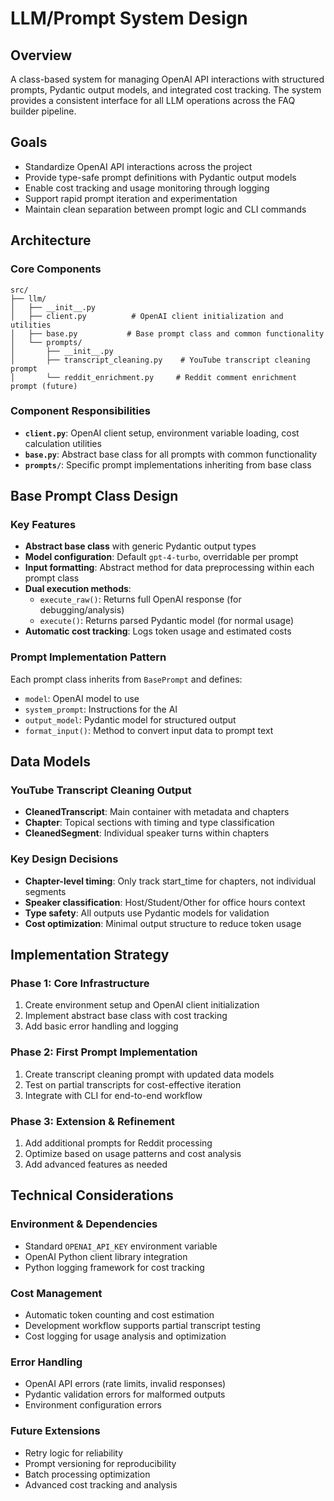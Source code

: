 # LLM/Prompt System Design

## Overview

A class-based system for managing OpenAI API interactions with structured prompts, Pydantic output models, and integrated cost tracking. The system provides a consistent interface for all LLM operations across the FAQ builder pipeline.

## Goals

- Standardize OpenAI API interactions across the project
- Provide type-safe prompt definitions with Pydantic output models
- Enable cost tracking and usage monitoring through logging
- Support rapid prompt iteration and experimentation
- Maintain clean separation between prompt logic and CLI commands

## Architecture

### Core Components

```
src/
├── llm/
│   ├── __init__.py
│   ├── client.py          # OpenAI client initialization and utilities
│   ├── base.py           # Base prompt class and common functionality
│   └── prompts/
│       ├── __init__.py
│       ├── transcript_cleaning.py    # YouTube transcript cleaning prompt
│       └── reddit_enrichment.py     # Reddit comment enrichment prompt (future)
```

### Component Responsibilities

- **`client.py`**: OpenAI client setup, environment variable loading, cost calculation utilities
- **`base.py`**: Abstract base class for all prompts with common functionality
- **`prompts/`**: Specific prompt implementations inheriting from base class

## Base Prompt Class Design

### Key Features

- **Abstract base class** with generic Pydantic output types
- **Model configuration**: Default `gpt-4-turbo`, overridable per prompt
- **Input formatting**: Abstract method for data preprocessing within each prompt class
- **Dual execution methods**:
  - `execute_raw()`: Returns full OpenAI response (for debugging/analysis)
  - `execute()`: Returns parsed Pydantic model (for normal usage)
- **Automatic cost tracking**: Logs token usage and estimated costs

### Prompt Implementation Pattern

Each prompt class inherits from `BasePrompt` and defines:
- `model`: OpenAI model to use
- `system_prompt`: Instructions for the AI
- `output_model`: Pydantic model for structured output
- `format_input()`: Method to convert input data to prompt text

## Data Models

### YouTube Transcript Cleaning Output

- **CleanedTranscript**: Main container with metadata and chapters
- **Chapter**: Topical sections with timing and type classification
- **CleanedSegment**: Individual speaker turns within chapters

### Key Design Decisions

- **Chapter-level timing**: Only track start_time for chapters, not individual segments
- **Speaker classification**: Host/Student/Other for office hours context
- **Type safety**: All outputs use Pydantic models for validation
- **Cost optimization**: Minimal output structure to reduce token usage

## Implementation Strategy

### Phase 1: Core Infrastructure
1. Create environment setup and OpenAI client initialization
2. Implement abstract base class with cost tracking
3. Add basic error handling and logging

### Phase 2: First Prompt Implementation
1. Create transcript cleaning prompt with updated data models
2. Test on partial transcripts for cost-effective iteration
3. Integrate with CLI for end-to-end workflow

### Phase 3: Extension & Refinement
1. Add additional prompts for Reddit processing
2. Optimize based on usage patterns and cost analysis
3. Add advanced features as needed

## Technical Considerations

### Environment & Dependencies
- Standard `OPENAI_API_KEY` environment variable
- OpenAI Python client library integration
- Python logging framework for cost tracking

### Cost Management
- Automatic token counting and cost estimation
- Development workflow supports partial transcript testing
- Cost logging for usage analysis and optimization

### Error Handling
- OpenAI API errors (rate limits, invalid responses)
- Pydantic validation errors for malformed outputs
- Environment configuration errors

### Future Extensions
- Retry logic for reliability
- Prompt versioning for reproducibility
- Batch processing optimization
- Advanced cost tracking and analysis
